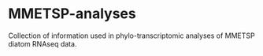 # MMETSP-analyses
Collection of information used in phylo-transcriptomic analyses of MMETSP diatom RNAseq data.

